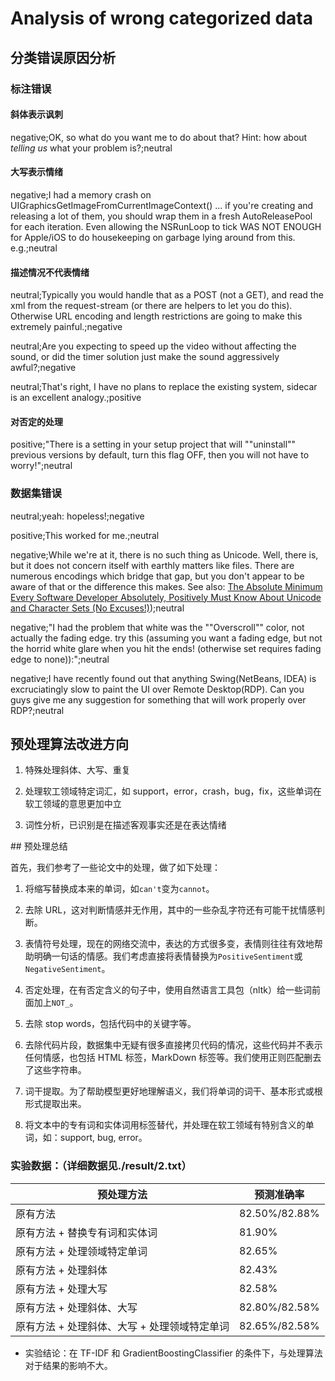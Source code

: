 # Analysis of wrong categorized data

## 分类错误原因分析

### 标注错误

#### 斜体表示讽刺

negative;OK, so what do you want me to do about that? Hint: how about *telling us* what your problem is?;neutral

#### 大写表示情绪

negative;I had a memory crash on UIGraphicsGetImageFromCurrentImageContext() ... if you're creating and releasing a lot of them, you should wrap them in a fresh AutoReleasePool for each iteration. Even allowing the NSRunLoop to tick WAS NOT ENOUGH for Apple/iOS to do housekeeping on garbage lying around from this. e.g.;neutral

#### 描述情况不代表情绪

neutral;Typically you would handle that as a POST (not a GET), and read the xml from the request-stream (or there are helpers to let you do this). Otherwise URL encoding and length restrictions are going to make this extremely painful.;negative

neutral;Are you expecting to speed up the video without affecting the sound, or did the timer solution just make the sound aggressively awful?;negative

neutral;That's right, I have no plans to replace the existing system, sidecar is an excellent analogy.;positive

#### 对否定的处理

positive;"There is a setting in your setup project that will ""uninstall"" previous versions by default, turn this flag OFF, then you will not have to worry!";neutral

### 数据集错误

neutral;yeah: hopeless!;negative

positive;This worked for me.;neutral

negative;While we're at it, there is no such thing as Unicode. Well, there is, but it does not concern itself with earthly matters like files. There are numerous encodings which bridge that gap, but you don't appear to be aware of that or the difference this makes. See also: [The Absolute Minimum Every Software Developer Absolutely, Positively Must Know About Unicode and Character Sets (No Excuses!)](http://www.joelonsoftware.com/articles/Unicode.html));neutral

negative;"I had the problem that white was the ""Overscroll"" color, not actually the fading edge. try this (assuming you want a fading edge, but not the horrid white glare when you hit the ends! (otherwise set requires fading edge to none)):";neutral

negative;I have recently found out that anything Swing(NetBeans, IDEA) is excruciatingly slow to paint the UI over Remote Desktop(RDP). Can you guys give me any suggestion for something that will work properly over RDP?;neutral

## 预处理算法改进方向

1. 特殊处理斜体、大写、重复

2. 处理软工领域特定词汇，如 support，error，crash，bug，fix，这些单词在软工领域的意思更加中立

3. 词性分析，已识别是在描述客观事实还是在表达情绪

## 预处理总结

首先，我们参考了一些论文中的处理，做了如下处理：

1. 将缩写替换成本来的单词，如`can't`变为`cannot`。
  
2. 去除 URL，这对判断情感并无作用，其中的一些杂乱字符还有可能干扰情感判断。
  
3. 表情符号处理，现在的网络交流中，表达的方式很多变，表情则往往有效地帮助明确一句话的情感。我们考虑直接将表情替换为`PositiveSentiment`或`NegativeSentiment`。
  
4. 否定处理，在有否定含义的句子中，使用自然语言工具包（nltk）给一些词前面加上`NOT_`。
  
5. 去除 stop words，包括代码中的关键字等。
  
6. 去除代码片段，数据集中无疑有很多直接拷贝代码的情况，这些代码并不表示任何情感，也包括 HTML 标签，MarkDown 标签等。我们使用正则匹配删去了这些字符串。
  
7. 词干提取。为了帮助模型更好地理解语义，我们将单词的词干、基本形式或根形式提取出来。

8. 将文本中的专有词和实体词用标签替代，并处理在软工领域有特别含义的单词，如：support, bug, error。

### 实验数据：（详细数据见./result/2.txt）

| 预处理方法 | 预测准确率 |
| --- | --- |
| 原有方法 | 82.50%/82.88% |
| 原有方法 + 替换专有词和实体词 | 81.90% |
| 原有方法 + 处理领域特定单词 | 82.65% |
| 原有方法 + 处理斜体 | 82.43% |
| 原有方法 + 处理大写 | 82.58% |
| 原有方法 + 处理斜体、大写 | 82.80%/82.58% |
| 原有方法 + 处理斜体、大写 + 处理领域特定单词 | 82.65%/82.58% |

- 实验结论：在 TF-IDF 和 GradientBoostingClassifier 的条件下，与处理算法对于结果的影响不大。